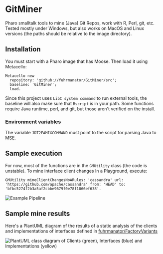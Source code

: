 # GitMiner

Pharo smalltalk tools to mine (Java) Git Repos, work with R, Perl, git, etc. Tested mostly under Windows, but also works on MacOS and Linux versions (the paths should be relative to the image directory).

## Installation

You must start with a Pharo image that has Moose. Then load it using Metacello:

```Smalltalk
Metacello new
  repository: 'github://fuhrmanator/GitMiner/src';
  baseline: 'GitMiner';
  load.
```

Since this project uses `LibC system command` to run external tools, the baseline will also make sure that `Rscript` is in your path. Some functions require Java runtime, perl, and git, but those aren't verified on the install.

### Environment variables	

 The variable `JDT2FAMIXCOMMAND` must point to the script for parsing Java to MSE.	

## Sample execution	

For now, most of the functions are in the `GMUtility` class (the code is unstable). To mine interface client changes In a Playground, execute:

```Smalltalk
GMUtility mineClientChangesNoARules: 'cassandra' url: 'https://github.com/apache/cassandra' from: 'HEAD' to: 'bfbc5274f2b3a5af2cbbe9679f0e78f1066ef638'.
```

![Example Pipeline](http://www.plantuml.com/plantuml/proxy?src=https://raw.githubusercontent.com/fuhrmanator/GitMiner/master/doc/pipelineExample.puml?cacheChangeCount=0)

## Sample mine results

Here's a PlantUML diagram of the results of a static analysis of the clients and implementations of interfaces defined in [fuhrmanator/FactoryVariants](https://github.com/fuhrmanator/FactoryVariants)

![PlantUML class diagram of Clients (green), Interfaces (blue) and Implementations (yellow)](https://www.plantuml.com/plantuml/svg/tLlDZjis4BxxAOZqa4lYRQz24IHskaKEoHfrsg8eWe8hZILYAL8WgGQxw0lqKVeSUR6EPSkMPSisVxnSx6NXbQMPRxvlPZYIwBVQK6Ngae_q7HCLLRGasjnpmB-AfSqt1Sk0G5cPUr92UGjATqw-fUbThcGjigdaKX6ZgD3u5GZJEIlbLEk9L1ceawUzKqf-NPt5MLwON0684OU58KOIjJn4CgOWDKoAqKkTKaJx_VY7aGP312q1xQOmXwL9WqQIPFJoSy4qMJ0yCGS1U1moib2o9BE2AdarBoddXlAxLsGw9jTreKegNf5l_wOIBy7e3QI5G4WvGsBgwjj_Ya6jOCI40RL0T-H50JHRCALDacIWMOuX6VnIw2J14n38VP9KxE61qaMIp9OVFWWCBMD8mVNgX1VakoRYMrx3LITsLozpMgVGDUgE5weAb1GiYBNV84SYTH1RKqxBC9RUopelXYnfLbOS_jfSzM6cP5Qd9amC1O3U5Qgf12TQczHgRQtonyNOi9aVtyE2rjoG6PO-pU7DKeHb5d-Iwpp-I9cmk_HcSUfIwwG8nCEdFuxNQcFvwXuubrzz7CpnCDYHzZipnQ-YKXAx4pQq09gtLHw8krLU1pF6KfhB4sJrwtJU_7z8CsyGbqk9d_AyubGicuk7bMib7q2q_T73q4U97nHUJpUDQjUQa5l2rtrnwkVoHk3QlcUYBsuONpEgS6QWulpW9duEVu5iLMb-Pd2c4LDLQzCkN6UHvOdzMe4k3kVK0QBU-JcRSEnuDvpz3PuPFEDr-LcME0ws8v67iP-fuYmzbszF2kOL4pJTLzUkW6jTA2bBtxJ5yO8AEL0dTeYemhWK3I07ba5wTwGExEX6PTlgN4sxQsEU-JR-SplRVHd_yyPfaBS4SMAjUltwAQ10Ol3Gbx4jbZx3bgXw-HT3dk71yf6K6GRWAiekgxOr4vUDzPJwIDusRTqpyzexwTYjuJ8uNFEmPTUsAMoMoJYgXEm8mI4uzuIML4iaxPJrrAHmvM4TZoMEdGduIVOALpwwaLaYwjm_FPVis8Pa2MNxgE1PPSScB4iuw-S6poKjLk546wGSUN0UfHpzzMzCFTLVcucuU8T6uDwLTeYr7QVs7Xj64IRuh7iH6CxZLPzasrhjFVoC8b5iRPmRbfkxxZDKNxuRAp5RLLW0hcNGeTHQZCvRaXXgXEzF5q3XhikMtNXDmTdzetdhlylnJCILbOXj8J00r_JhqMelokwRXHYg16yFbq3XeSyEmz5QXBjx7s_3hmptCsrm0zA-cTwUXmQV--KTRGVnZWPU_bg5SVu-brCHdM-f4zp128xOwkrsSiRKitCQqV0kY91PSrhswM7P9w5ajo9cCaoCBI1lOYQ7YR4LA0mnqsEMUjlkJkLmkDNSPnaTCEi6RswQdMJsFVmIA5oNqK6gWw_oyNKxi0qmbdW7eBWgU9nvsxcajuqp5Zyx-v6ZYRJT2XmlJphRO6E1sDlPv5lD6qiHRpCl0C9vpq6FtzYtUPT24ecV9q2CUm5lFRu5aIr_RFK_)
